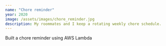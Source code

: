 ```yaml
---
name: "Chore reminder"
year: 2020
image: /assets/images/chore_reminder.jpg
description: My roommates and I keep a rotating weekly chore schedule. Tired of manual spreadsheets, I used AWS Lambda to automate the process by sending us a weekly text message with our job for that week.
---
```

Built a chore reminder using AWS Lambda